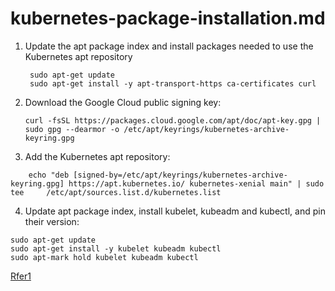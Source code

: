 # kubernetes-package-installation.md

1. Update the apt package index and install packages needed to use the Kubernetes apt repository
   ```
    sudo apt-get update
    sudo apt-get install -y apt-transport-https ca-certificates curl
   ```

 2. Download the Google Cloud public signing key:

       ```
       curl -fsSL https://packages.cloud.google.com/apt/doc/apt-key.gpg | sudo gpg --dearmor -o /etc/apt/keyrings/kubernetes-archive-keyring.gpg
       ```
3. Add the Kubernetes apt repository:

```
    echo "deb [signed-by=/etc/apt/keyrings/kubernetes-archive-keyring.gpg] https://apt.kubernetes.io/ kubernetes-xenial main" | sudo tee     /etc/apt/sources.list.d/kubernetes.list
```
4. Update apt package index, install kubelet, kubeadm and kubectl, and pin their version:
```
sudo apt-get update
sudo apt-get install -y kubelet kubeadm kubectl
sudo apt-mark hold kubelet kubeadm kubectl
```

[Rfer1](https://kubernetes.io/docs/setup/production-environment/tools/kubeadm/install-kubeadm/)


       
